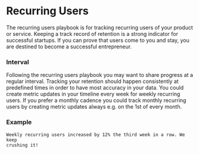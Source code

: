 # Recurring Users

The recurring users playbook is for tracking recurring users of your product or
service. Keeping a track record of retention is a strong indicator for
successful startups. If you can prove that users come to you and stay, you are
destined to become a successful entrepreneur.



### Interval

Following the recurring users playbook you may want to share progress at a
regular interval. Tracking your retention should happen consistently at
predefined times in order to have most accuracy in your data. You could create
metric updates in your timeline every week for weekly recurring users. If you
prefer a monthly cadence you could track monthly recurring users by creating
metric updates always e.g. on the 1st of every month.



### Example

```
Weekly recurring users increased by 12% the third week in a row. We keep
crushing it!
```
